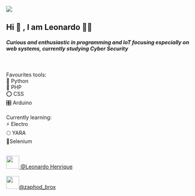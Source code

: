 


  <img src="https://user-images.githubusercontent.com/68018921/112045825-0d1fb080-8b2a-11eb-8940-efe9d595374b.jpg" >


<h2>Hi 👋 , I am Leonardo 👨‍💻 </h2> 


<h5><p>Curious and enthusiastic in programming and IoT focusing especially on web systems, currently studying Cyber Security</p></h5>
<br>

Favourites tools:
<br>
🐍 Python
<br>
🐘 PHP
<br>
⭕ CSS
<br>
🎛 Arduino
<br><br>
Currently learning:
<br>
⚡ Electro
<br>
🌕 YARA
<br>
🤖Selenium
<br>
<br>

<a href="https://www.linkedin.com/in/leonardo-henrique-125719197"><img src="https://user-images.githubusercontent.com/68018921/112025280-c757ed80-8b13-11eb-8b22-eda4cabed383.png" width="35px" height="35px"> @Leonardo Henrique</a>
    <br>
     <br>
<a href="https://instagram.com/zaphod_brox?igshid=1v81jcx0tijb6"><img src="https://user-images.githubusercontent.com/68018921/112025869-641a8b00-8b14-11eb-8f14-c35521b0dcc8.png" width="35px" height="35px">@zaphod_brox</a> 
